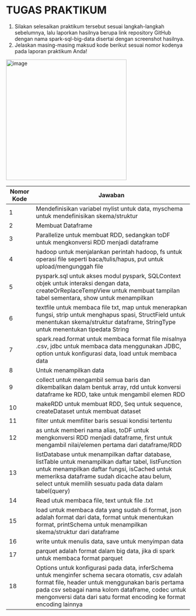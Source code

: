 # TUGAS PRAKTIKUM
1. Silakan selesaikan praktikum tersebut sesuai langkah-langkah sebelumnya, lalu laporkan hasilnya berupa link repository GitHub dengan nama spark-sql-big-data disertai dengan screenshot hasilnya.
2. Jelaskan masing-masing maksud kode berikut sesuai nomor kodenya pada laporan praktikum Anda!

<img width="330" alt="image" src="https://user-images.githubusercontent.com/95727437/232962857-ae2e62ae-e00e-444c-a6d0-e66b603a5bd0.png">

| Nomor Kode | Jawaban |
| --- | --- |
| 1 | Mendefinisikan variabel mylist untuk data, myschema untuk mendefinisikan skema/struktur |
| 2 | Membuat Dataframe |
| 3 | Parallelize untuk membuat RDD, sedangkan toDF untuk mengkonversi RDD menjadi dataframe |
| 4 | hadoop untuk menjalankan perintah hadoop, fs untuk operasi file seperti baca/tulis/hapus, put untuk upload/mengunggah file |
| 5 | pyspark.sql untuk akses modul pyspark, SQLContext objek untuk interaksi dengan data, createOrReplaceTempView untuk membuat tampilan tabel sementara, show untuk menampilkan |
| 6 | textfile untuk membaca file txt, map untuk menerapkan fungsi, strip untuk menghapus spasi, StructField untuk menentukan skema/struktur dataframe, StringType untuk menentukan tipedata String |
| 7 | spark.read.format untuk membaca format file misalnya .csv, jdbc untuk membaca data menggunakan JDBC, option untuk konfigurasi data, load untuk membaca data  |
| 8 | Untuk menampilkan data  |
| 9 | collect untuk mengambil semua baris dan dikembalikan dalam bentuk array, rdd untuk konversi dataframe ke RDD, take untuk mengambil elemen RDD |
| 10 | makeRDD untuk membuat RDD, Seq untuk sequence, createDataset untuk membuat dataset |
| 11 | filter untuk memfilter baris sesuai kondisi tertentu |
| 12 | as untuk memberi nama alias, toDF untuk mengkonversi RDD menjadi dataframe, first untuk mengambil nilai/elemen pertama dari dataframe/RDD |
| 13 | listDatabase untuk menampilkan daftar database, listTable untuk menampilkan daftar tabel, listFunction untuk menampilkan daftar fungsi, isCached untuk memeriksa dataframe sudah dicache atau belum, select untuk memilih sesuatu pada data dalam tabel(query) |
| 14 | Read utuk membaca file, text untuk file .txt |
| 15 | load untuk membaca data yang sudah di format, json adalah format dari data, format untuk menentukan format, printSchema untuk menampilkan skema/struktur dari dataframe |
| 16 | write untuk menulis data, save untuk menyimpan data |
| 17 | parquet adalah format dalam big data, jika di spark untuk membaca format parquet |
| 18 | Options untuk konfigurasi pada data, inferSchema untuk menginfer schema secara otomatis, csv adalah format file, header untuk menggunakan baris pertama pada csv sebagai nama kolom dataframe, codec untuk mengonversi data dari satu format encoding ke format encoding lainnya |
